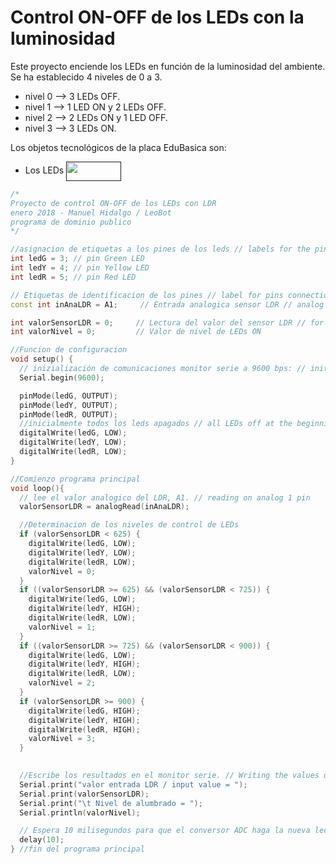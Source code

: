 # Control ON-OFF de los LEDs con la luminosidad

Este proyecto enciende los LEDs en función de la luminosidad del ambiente. Se ha establecido 4 niveles de 0 a 3.
- nivel 0 --> 3 LEDs OFF.
- nivel 1 --> 1 LED ON y 2 LEDs OFF.
- nivel 2 --> 2 LEDs ON y 1 LED OFF.
- nivel 3 --> 3 LEDs ON.

Los objetos tecnológicos de la placa EduBasica son:
- Los LEDs
<a href="" target="_blank"><img width="88" height="31" border="0" align="center" src="img/leds_cirEdubasica.png "/></a>

```cpp
/*
Proyecto de control ON-OFF de los LEDs con LDR 
enero 2018 - Manuel Hidalgo / LeoBot
programa de dominio publico
*/

//asignacion de etiquetas a los pines de los leds // labels for the pins LEDs are connected to
int ledG = 3; // pin Green LED 
int ledY = 4; // pin Yellow LED
int ledR = 5; // pin Red LED

// Etiquetas de identificacion de los pines // label for pins connections
const int inAnaLDR = A1;     // Entrada analogica sensor LDR // analog input for LDR

int valorSensorLDR = 0;     // Lectura del valor del sensor LDR // for reading sensor's value
int valorNivel = 0;         // Valor de nivel de LEDs ON

//Funcion de configuracion
void setup() {    
  // inizialización de comunicaciones monitor serie a 9600 bps: // init communications at 9600 bauds per second
  Serial.begin(9600);            

  pinMode(ledG, OUTPUT);     
  pinMode(ledY, OUTPUT);     
  pinMode(ledR, OUTPUT); 
  //inicialmente todos los leds apagados // all LEDs off at the beginning
  digitalWrite(ledG, LOW);
  digitalWrite(ledY, LOW);
  digitalWrite(ledR, LOW);
}

//Comienzo programa principal
void loop(){
  // lee el valor analogico del LDR, A1. // reading on analog 1 pin
  valorSensorLDR = analogRead(inAnaLDR);            

  //Determinacion de los niveles de control de LEDs
  if (valorSensorLDR < 625) {
    digitalWrite(ledG, LOW);
    digitalWrite(ledY, LOW);
    digitalWrite(ledR, LOW);
    valorNivel = 0;
  }
  if ((valorSensorLDR >= 625) && (valorSensorLDR < 725)) {
    digitalWrite(ledG, LOW);
    digitalWrite(ledY, HIGH);
    digitalWrite(ledR, LOW);
    valorNivel = 1;
  }
  if ((valorSensorLDR >= 725) && (valorSensorLDR < 900)) {
    digitalWrite(ledG, LOW);
    digitalWrite(ledY, HIGH);
    digitalWrite(ledR, LOW);
    valorNivel = 2;
  }
  if (valorSensorLDR >= 900) {
    digitalWrite(ledG, HIGH);
    digitalWrite(ledY, HIGH);
    digitalWrite(ledR, HIGH);
    valorNivel = 3;
  }
  

  //Escribe los resultados en el monitor serie. // Writing the values over serial monitor
  Serial.print("valor entrada LDR / input value = ");  
  Serial.print(valorSensorLDR);      
  Serial.print("\t Nivel de alumbrado = ");      
  Serial.println(valorNivel);   

  // Espera 10 milisegundos para que el conversor ADC haga la nueva lectura // waits 10 ms for the ADC makes a new reading
  delay(10);    
} //fin del programa principal
```
